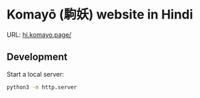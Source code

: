 # Komayō (駒妖) website in Hindi

URL: [hi.komayo.page/](https://hi.komayo.page/)

## Development

Start a local server:

```sh
python3 -m http.server
```
